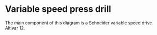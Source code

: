 Variable speed press drill
====

The main component of this diagram is a Schneider variable speed drive Altivar 12.

